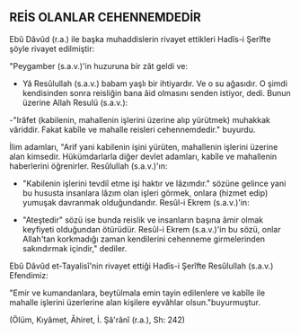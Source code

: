 ## REİS OLANLAR CEHENNEMDEDİR

Ebû Dâvûd (r.a.) ile başka muhaddislerin rivayet ettikleri Hadîs-i Şerîfte şöyle rivayet edilmiştir:

"Peygamber (s.a.v.)'in huzuruna bir zât geldi ve:

- Yâ Resûlullah (s.a.v.) babam yaşlı bir ihtiyardır. Ve o su ağasıdır. O şimdi kendisinden sonra reisliğin bana âid olmasını senden istiyor, dedi. Bunun üzerine Allah Resulü (s.a.v.):

-"Irâfet (kabilenin, mahallenin işlerini üzerine alıp yürüt­mek) muhakkak vâriddir. Fakat kabîle ve mahalle reisleri ce­hennemdedir." buyurdu.

İlim adamları, "Arif yani kabilenin işini yürüten, mahalle­nin işlerini üzerine alan kimsedir. Hükümdarlarla diğer devlet adamları, kabîle ve mahallenin haberlerini öğrenirler. Resûlul­lah (s.a.v.)'ın:

- "Kabilenin işlerini tevdiî etme işi haktır ve lâzımdır." sö­züne gelince yani bu hususta insanlara lâzım olan işleri gör­mek, onlara (hizmet edip) yumuşak davranmak olduğundandır. Resûl-i Ekrem (s.a.v.)'in:

- "Ateştedir" sözü ise bunda reislik ve insanların başına âmir olmak keyfiyeti olduğundan ötürüdür. Resûl-i Ekrem (s.a.v.)'in bu sözü, onlar Allah'tan korkmadığı zaman kendile­rini cehenneme girmelerinden sakındırmak içindir," dediler.

Ebû Dâvûd et-Tayalisî'nin rivayet ettiği Hadîs-i Şerîfte Re­sûlullah (s.a.v.) Efendimiz:

"Emir ve kumandanlara, beytülmala emin tayin edilenlere ve kabîle ile mahalle işlerini üzerlerine alan kişilere eyvâhlar olsun."buyurmuştur.

(Ölüm, Kıyâmet, Âhiret, İ. Şâ'rânî (r.a.), Sh: 242)
